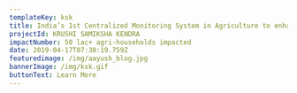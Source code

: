 ```yaml
---
templateKey: ksk
title: India’s 1st Centralized Monitoring System in Agriculture to enhance Governance
projectId: KRUSHI SAMIKSHA KENDRA
impactNumber: 50 lac+ agri-households impacted
date: 2019-04-17T07:30:19.759Z
featuredimage: /img/aayush_blog.jpg
bannerImage: /img/ksk.gif
buttonText: Learn More
---
```

